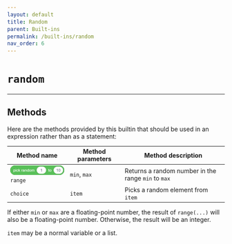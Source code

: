 ```yaml
---
layout: default
title: Random
parent: Built-ins
permalink: /built-ins/random
nav_order: 6
---
```


# `random`

<hr>

## Methods

Here are the methods provided by this builtin that should be used in an expression rather than as a statement:

| Method name                              | Method parameters | Method description                                  |
| ---------------------------------------- | ----------------- | --------------------------------------------------- |
| ![](/assets/operator_random.png) `range` | `min`, `max`      | Returns a random number in the range `min` to `max` |
| `choice`                                 | `item`            | Picks a random element from `item`                  |

If either `min` or `max` are a floating-point number, the result of `range(...)` will also be a floating-point number. Otherwise, the result will be an integer.

`item` may be a normal variable or a list.
